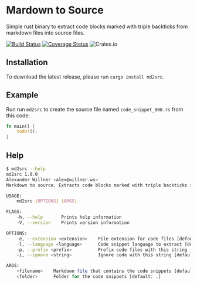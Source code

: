 # Mardown to Source

Simple rust binary to extract code blocks marked with triple backticks from markdown files into source files.

[![Build Status](https://github.com/alexanderwillner/md2src/workflows/Build-Test/badge.svg)](https://github.com/AlexanderWillner/md2src/actions) [![Coverage Status](https://coveralls.io/repos/github/AlexanderWillner/md2src/badge.svg?branch=master)](https://coveralls.io/github/AlexanderWillner/md2src?branch=master) ![Crates.io](https://img.shields.io/crates/d/md2src)

## Installation

To download the latest release, please run ```cargo install md2src```.

## Example

Run run ```md2src``` to create the source file named ```code_snippet_000.rs``` from this code:

```rust
fn main() {
    todo!();
}
```

## Help

```bash
$ md2src --help
md2src 1.0.0
Alexander Willner <alex@willner.ws>
Markdown to source. Extracts code blocks marked with triple backticks into files.

USAGE:
    md2src [OPTIONS] [ARGS]

FLAGS:
    -h, --help       Prints help information
    -V, --version    Prints version information

OPTIONS:
    -e, --extension <extension>    File extension for code files [default: rs]
    -l, --language <language>      Code snippet language to extract [default: rust]
    -p, --prefix <prefix>          Prefix code files with this string [default: code_snippet_]
    -i, --ignore <string>          Ignore code with this string [default: #[doc = "This will fail]

ARGS:
    <filename>    Markdown file that contains the code snippets [default: README.md]
    <folder>      Folder for the code snippets [default: .]
```
